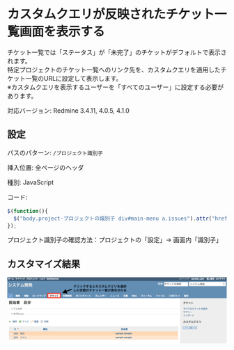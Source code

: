 # カスタムクエリが反映されたチケット一覧画面を表示する

チケット一覧では「ステータス」が「未完了」のチケットがデフォルトで表示されます。  
特定プロジェクトのチケット一覧へのリンク先を、カスタムクエリを適用したチケット一覧のURLに設定して表示します。  
※カスタムクエリを表示するユーザーを「すべてのユーザー」に設定する必要があります。

対応バージョン: Redmine 3.4.11, 4.0.5, 4.1.0

## 設定

パスのパターン: `/プロジェクト識別子`

挿入位置: 全ページのヘッダ

種別: JavaScript

コード:

``` javascript
$(function(){
  $("body.project-プロジェクトの識別子 div#main-menu a.issues").attr("href","カスタムクエリを適用したチケット一覧画面のURL")
});
```

プロジェクト識別子の確認方法：プロジェクトの「設定」→ 画面内「識別子」  

## カスタマイズ結果

![](issues_after@2x.png)


